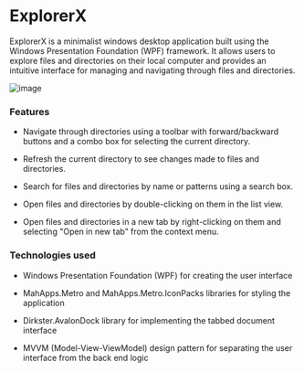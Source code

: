 

# ExplorerX
ExplorerX is a minimalist windows desktop application built using the Windows Presentation Foundation (WPF) framework. It allows users to explore files and directories on their local computer and provides an intuitive interface for managing and navigating through files and directories.

![image](https://user-images.githubusercontent.com/40364978/229384073-93c0c5aa-5491-4a9a-8c09-8475e1972293.png)

<h3>Features</h3>

  - Navigate through directories using a toolbar with forward/backward buttons and a combo box for selecting the current directory.
  
  - Refresh the current directory to see changes made to files and directories.
  
  - Search for files and directories by name or patterns using a search box.
  
  - Open files and directories by double-clicking on them in the list view.
  
  - Open files and directories in a new tab by right-clicking on them and selecting "Open in new tab" from the context menu.
  
<h3> Technologies used </h3>

  - Windows Presentation Foundation (WPF) for creating the user interface
  
  - MahApps.Metro and MahApps.Metro.IconPacks libraries for styling the application
  
  - Dirkster.AvalonDock library for implementing the tabbed document interface
  
  - MVVM (Model-View-ViewModel) design pattern for separating the user interface from the back end logic
